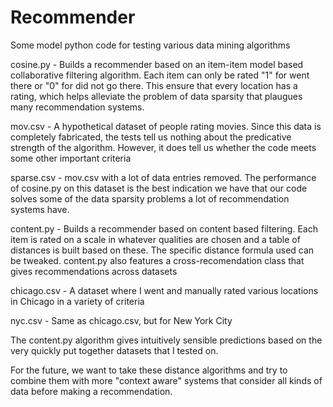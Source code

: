 # Recommender
Some model python code for testing various data mining algorithms

cosine.py - Builds a recommender based on an item-item model based collaborative filtering algorithm. Each item can only be 
rated "1" for went there or "0" for did not go there. This ensure that every location has a rating, which helps alleviate the
problem of data sparsity that plaugues many recommendation systems.

mov.csv - A hypothetical dataset of people rating movies. Since this data is completely fabricated, the tests tell us nothing
about the predicative strength of the algorithm. However, it does tell us whether the code meets some other important 
criteria

sparse.csv - mov.csv with a lot of data entries removed. The performance of cosine.py on this dataset is the best indication
we have that our code solves some of the data sparsity problems a lot of recommendation systems have.

content.py - Builds a recommender based on content based filtering. Each item is rated on a scale in whatever qualities are
chosen and a table of distances is built based on these. The specific distance formula used can be tweaked. content.py also 
features a cross-recomendation class that gives recommendations across datasets

chicago.csv - A dataset where I went and manually rated various locations in Chicago in a variety of criteria

nyc.csv - Same as chicago.csv, but for New York City

The content.py algorithm gives intuitively sensible predictions based on the very quickly put together datasets that I
tested on.

For the future, we want to take these distance algorithms and try to combine them with more "context aware" systems that
consider all kinds of data before making a recommendation.
